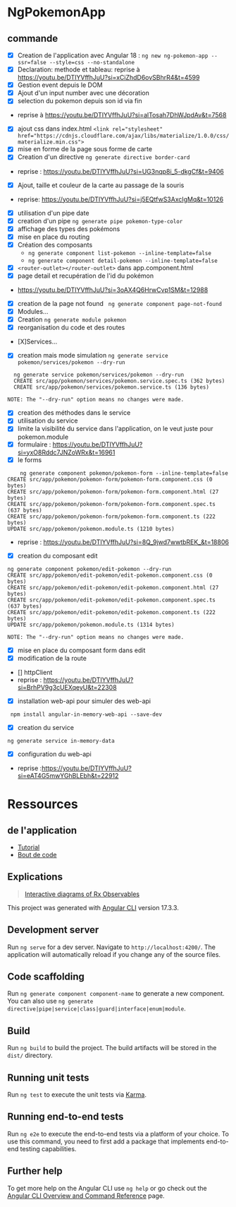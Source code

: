 # NgPokemonApp
## commande
- [X] Creation de l'application avec Angular 18 : `ng new ng-pokemon-app --ssr=false --style=css --no-standalone`
- [X] Declaration: methode et tableau: reprise à https://youtu.be/DTIYVffhJuU?si=xCiZhdD6ovSBhrR4&t=4599
- [X] Gestion event depuis le DOM
- [X] Ajout d'un input number avec une décoration
- [X] selection du pokemon depuis son id via fin
- reprise à https://youtu.be/DTIYVffhJuU?si=alTosah7DhWJpdAv&t=7568
- [X] ajout css dans index.html `<link rel="stylesheet" href="https://cdnjs.cloudflare.com/ajax/libs/materialize/1.0.0/css/materialize.min.css">`
- [X] mise en forme de la page sous forme de carte
- [X] Creation d'un directive `ng generate directive border-card`
- reprise : https://youtu.be/DTIYVffhJuU?si=UG3nqp8i_5-dkgCf&t=9406
- [X] Ajout, taille et couleur de la carte au passage de la souris
- reprise: https://youtu.be/DTIYVffhJuU?si=j5EQtfwS3AxcIgMq&t=10126
- [X] utilisation d'un pipe date
- [X] creation d'un pipe `ng generate pipe pokemon-type-color`
- [X] affichage des types des pokémons  
- [X] mise en place du routing
- [X] Création des composants
  - `ng generate component list-pokemon --inline-template=false`
  - `ng generate component detail-pokemon --inline-template=false`
- [X] `<router-outlet></router-outlet>` dans app.component.html
- [X] page detail et recupération de l'id du pokémon
- https://youtu.be/DTIYVffhJuU?si=3oAX4Q6HrwCvp1SM&t=12988
- [X] creation de la page not found ` ng generate component page-not-found`
- [X] Modules...
- [X] Creation `ng generate module pokemon`
- [X] reorganisation du code et des routes
- [X]Services...
- [X] creation mais mode simulation `ng generate service pokemon/services/pokemon --dry-run`
```
  ng generate service pokemon/services/pokemon --dry-run
  CREATE src/app/pokemon/services/pokemon.service.spec.ts (362 bytes)
  CREATE src/app/pokemon/services/pokemon.service.ts (136 bytes)

NOTE: The "--dry-run" option means no changes were made.
```
- [X] creation des méthodes dans le service
- [X] utilisation du service 
- [X] limite la visibilité du service dans l'application, on le veut juste pour pokemon.module
- [X] formulaire : https://youtu.be/DTIYVffhJuU?si=yxO8Rddc7JNZoWRx&t=16961
- [X] le forms
```
    ng generate component pokemon/pokemon-form --inline-template=false
CREATE src/app/pokemon/pokemon-form/pokemon-form.component.css (0 bytes)
CREATE src/app/pokemon/pokemon-form/pokemon-form.component.html (27 bytes)
CREATE src/app/pokemon/pokemon-form/pokemon-form.component.spec.ts (637 bytes)
CREATE src/app/pokemon/pokemon-form/pokemon-form.component.ts (222 bytes)
UPDATE src/app/pokemon/pokemon.module.ts (1210 bytes)

```
- reprise : https://youtu.be/DTIYVffhJuU?si=8Q_9jwd7wwtbREK_&t=18806
- [X] creation du composant edit
```
ng generate component pokemon/edit-pokemon --dry-run         
CREATE src/app/pokemon/edit-pokemon/edit-pokemon.component.css (0 bytes)
CREATE src/app/pokemon/edit-pokemon/edit-pokemon.component.html (27 bytes)
CREATE src/app/pokemon/edit-pokemon/edit-pokemon.component.spec.ts (637 bytes)
CREATE src/app/pokemon/edit-pokemon/edit-pokemon.component.ts (222 bytes)
UPDATE src/app/pokemon/pokemon.module.ts (1314 bytes)

NOTE: The "--dry-run" option means no changes were made.
```
- [X] mise en place du composant form dans edit
- [X] modification de la route
- [] httpClient
- reprise : https://youtu.be/DTIYVffhJuU?si=BrhPV9g3cUEXqeyU&t=22308
- [X] installation web-api pour simuler des web-api
```shell
 npm install angular-in-memory-web-api --save-dev
```
- [X] creation du service
```shell
ng generate service in-memory-data
```
-[X] configuration du web-api
- reprise :https://youtu.be/DTIYVffhJuU?si=eAT4G5mwYGhBLEbh&t=22912
# Ressources
## de l'application
- [Tutorial](https://youtu.be/DTIYVffhJuU?si=-WpyvAcmFAx3_RMe)
- [Bout de code](https://gist.github.com/codeursenior/2f52b496bf8be2f5e70a31ab69229174)

## Explications
> [Interactive diagrams of Rx Observables](https://rxmarbles.com/)




This project was generated with [Angular CLI](https://github.com/angular/angular-cli) version 17.3.3.

## Development server

Run `ng serve` for a dev server. Navigate to `http://localhost:4200/`. The application will automatically reload if you change any of the source files.

## Code scaffolding

Run `ng generate component component-name` to generate a new component. You can also use `ng generate directive|pipe|service|class|guard|interface|enum|module`.

## Build

Run `ng build` to build the project. The build artifacts will be stored in the `dist/` directory.

## Running unit tests

Run `ng test` to execute the unit tests via [Karma](https://karma-runner.github.io).

## Running end-to-end tests

Run `ng e2e` to execute the end-to-end tests via a platform of your choice. To use this command, you need to first add a package that implements end-to-end testing capabilities.

## Further help

To get more help on the Angular CLI use `ng help` or go check out the [Angular CLI Overview and Command Reference](https://angular.io/cli) page.
